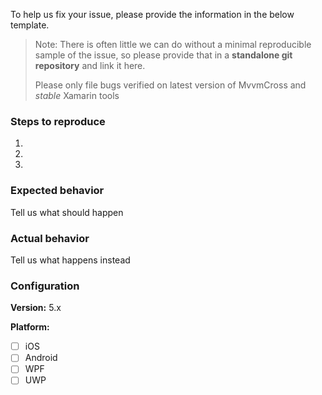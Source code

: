 To help us fix your issue, please provide the information in the below template. 

> Note: There is often little we can do without a minimal reproducible sample of the issue, so please provide that in a **standalone git repository** and link it here.
>
> Please only file bugs verified on latest version of MvvmCross and _stable_ Xamarin tools

### Steps to reproduce

1.

2.

3.


### Expected behavior
Tell us what should happen

### Actual behavior
Tell us what happens instead

### Configuration

**Version:** 5.x

**Platform:** 
- [ ] iOS
- [ ] Android
- [ ] WPF
- [ ] UWP
